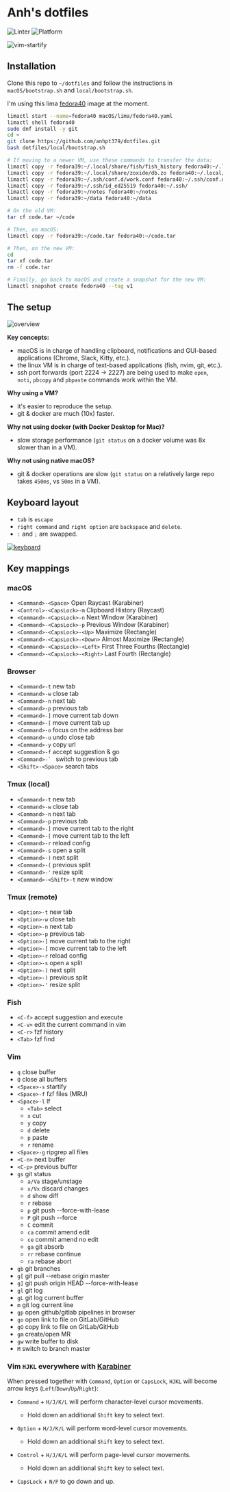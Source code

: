 # Anh's dotfiles

![Linter](https://github.com/anhpt379/dotfiles/workflows/Linter/badge.svg)
![Platform](https://img.shields.io/badge/platform-macos-blue)

![vim-startify](images/screenshots/1.png)

## Installation

Clone this repo to `~/dotfiles` and follow the instructions in
`macOS/bootstrap.sh` and `local/bootstrap.sh`.

I'm using this lima [fedora40](macOS/lima/fedora40.yaml) image at the moment.

```bash
limactl start --name=fedora40 macOS/lima/fedora40.yaml
limactl shell fedora40
sudo dnf install -y git
cd ~
git clone https://github.com/anhpt379/dotfiles.git
bash dotfiles/local/bootstrap.sh

# If moving to a newer VM, use these commands to transfer the data:
limactl copy -r fedora39:~/.local/share/fish/fish_history fedora40:~/.local/share/fish/
limactl copy -r fedora39:~/.local/share/zoxide/db.zo fedora40:~/.local/share/zoxide/db.zo
limactl copy -r fedora39:~/.ssh/conf.d/work.conf fedora40:~/.ssh/conf.d/
limactl copy -r fedora39:~/.ssh/id_ed25519 fedora40:~/.ssh/
limactl copy -r fedora39:~/notes fedora40:~/notes
limactl copy -r fedora39:~/data fedora40:~/data

# On the old VM:
tar cf code.tar ~/code

# Then, on macOS:
limactl copy -r fedora39:~/code.tar fedora40:~/code.tar

# Then, on the new VM:
cd
tar xf code.tar
rm -f code.tar

# Finally, go back to macOS and create a snapshot for the new VM:
limactl snapshot create fedora40 --tag v1
```

## The setup

![overview](images/overview.svg)

**Key concepts:**

- macOS is in charge of handling clipboard, notifications and GUI-based
  applications (Chrome, Slack, Kitty, etc.).
- the linux VM is in charge of text-based applications (fish, nvim, git, etc.).
- ssh port forwards (port 2224 → 2227) are being used to make `open`, `noti`,
  `pbcopy` and `pbpaste` commands work within the VM.

**Why using a VM?**

- it's easier to reproduce the setup.
- git & docker are much (10x) faster.

**Why not using docker (with Docker Desktop for Mac)?**

- slow storage performance (`git status` on a docker volume was 8x slower than in
  a VM).

**Why not using native macOS?**

- git & docker operations are slow (`git status` on a relatively large repo takes
  `450ms`, vs `50ms` in a VM).

## Keyboard layout

- `tab` is `escape`
- `right command` and `right option` are `backspace` and `delete`.
- `:` and `;` are swapped.

[![keyboard](macOS/karabiner/keyboard_layout.png)][1]

[1]:
http://www.keyboard-layout-editor.com/##@_backcolor=%23dbdbdb&name=Apple%20Wireless%20Keyboard&author=Alistair%20Calder&radii=6px%206px%2012px%2012px%20%2F%2F%2018px%2018px%2012px%2012px&css=%2F@import%20url(http%2F:%2F%2F%2F%2Ffonts.googleapis.com%2F%2Fcss%3Ffamily%2F=Varela+Round)%2F%3B%0A%0A%23keyboard-bg%20%7B%20%0A%20%20%20%20background-image%2F:%20linear-gradient(to%20bottom,%20rgba(0,0,0,0.5)%200%25,%20rgba(0,0,0,0)%204%25,%20rgba(255,255,255,0.3)%206%25,%20rgba(0,0,0,0)%2010%25),%20%0A%20%20%20%20%20%20%20%20%20%20%20%20%20%20%20%20%20%20%20%20%20%20linear-gradient(to%20right,%20rgba(0,0,0,0.1)%200%25,%20rgba(0,0,0,0)%20100%25)%20!important%2F%3B%20%0A%7D%0A%0A.keylabel%20%7B%0A%20%20%20%20font-family%2F:%20'volkswagen%2F_serialregular'%2F%3B%0A%7D%0A%0A%2F%2F*%20Strangely,%20%22Volkswagen%20Serial%22%20doesn't%20have%20a%20tilde%20character%20*%2F%2F%0A.varela%20%7B%20%0A%20%20%20%20font-family%2F:%20'Varela%20Round'%2F%3B%20%0A%20%20%20%20display%2F:%20inline-block%2F%3B%20%0A%20%20%20%20font-size%2F:%20inherit%2F%3B%20%0A%20%20%20%20text-rendering%2F:%20auto%2F%3B%20%0A%20%20%20%20-webkit-font-smoothing%2F:%20antialiased%2F%3B%20%0A%20%20%20%20-moz-osx-font-smoothing%2F:%20grayscale%2F%3B%0A%20%20%20%20transform%2F:%20translate(0,%200)%2F%3B%0A%7D%0A.varela-tilde%2F:after%20%7B%20content%2F:%20%22%5C07e%22%2F%3B%20%7D&pcb:false&plate:false%3B&@_y:1.5&t=%23666666&p=CHICKLET&a:5&f:5&fa@:3%3B%3B&=%3Ci%20class%2F=%22varela%20varela-tilde%22%3E%3C%2F%2Fi%3E%0A%60&=!%0A1&=%2F@%0A2&=%23%0A3&=$%0A4&=%25%0A5&=%E2%8C%83%0A6&=%2F&%0A7&=*%0A8&=(%0A9&=)%0A0&_fa@:3&=undefined%3B%3B&=%E2%80%93%0A-&=+%0A%2F=&_g:true&a:4&f:2&w:1.5%3B&=%0A%0A%0Adelete%3B&@_g:false&f:3&w:1.5%3B&=%0Aescape&_a:7&f:5%3B&=Q&=W&=E&=R&=T&=Y&=U&=I&=O&=P&_a:5%3B&=%7B%0A%5B&=%7D%0A%5D&=%7C%0A%5C%3B&@_a:4&f:3&w:1.75%3B&=%0Acontrol&_a:7&f:5%3B&=A&=S&=D&_n:true%3B&=F&=G&_a:5&fa@:0&:1&:0&:0&:0&:0&:0%3B%3B&=%0A%E2%86%90%0A%0A%0A%0A%0AH&_fa@:0&:1&:0&:0&:0&:0&:4%3B%3B&=%0A%E2%86%93%0A%0A%0A%0A%0AJ&=%0A%E2%86%91%0A%0A%0A%0A%0AK&_sm=alps%3B&=%0A%E2%86%92%0A%0A%0A%0A%0AL&_f:5%3B&=%2F%3B%0A%2F:&_f:5%3B&=%22%0A'&_a:4&f:3&w:1.75%3B&=%0A%0A%0Areturn%3B&@_w:2.25%3B&=%0Ashift&_a:7&f:5%3B&=Z&=X&=C&=V&=B&=N&=M&_a:5&fa@:6%3B%3B&=%3C%0A,&=%3E%0A.&_f:5%3B&=%3F%0A%2F%2F&_a:4&f:3&w:2.25%3B&=%0A%0A%0Ashift%3B&@_g:true&f:2&h:1.111%3B&=%0Afn&_fa@:0&:0&:5%3B&h:1.111%3B&=%0A%0A%E2%8C%83%0Acontrol&_g:false&h:1.111%3B&=%0A%0A%E2%8C%A5%0Aoption&_w:1.25&h:1.111%3B&=%0A%0A%E2%8C%98%0Acommand&_a:7&w:5&h:1.111%3B&=&_a:4&fa@:5&:0&:5&:0%3B&w:1.25&h:1.111%3B&=%E2%8C%AB%0Abackspace&_h:1.111%3B&=%E2%8C%A6%0Adelete&_x:1&a:7&f:5&h:0.611%3B&=%E2%86%91%3B&@_y:-0.5&x:11.5&h:0.6111%3B&=%E2%86%90&_h:0.6111%3B&=%E2%86%93&_h:0.6111%3B&=%E2%86%92

## Key mappings

### macOS

- `<Command>-<Space>` Open Raycast (Karabiner)
- `<Control>-<CapsLock>-m` Clipboard History (Raycast)
- `<Command>-<CapsLock>-n` Next Window (Karabiner)
- `<Command>-<CapsLock>-p` Previous Window (Karabiner)
- `<Command>-<CapsLock>-<Up>` Maximize (Rectangle)
- `<Command>-<CapsLock>-<Down>` Almost Maximize (Rectangle)
- `<Command>-<CapsLock>-<Left>` First Three Fourths (Rectangle)
- `<Command>-<CapsLock>-<Right>` Last Fourth (Rectangle)

### Browser

- `<Command>-t` new tab
- `<Command>-w` close tab
- `<Command>-n` next tab
- `<Command>-p` previous tab
- `<Command>-]` move current tab down
- `<Command>-[` move current tab up
- `<Command>-o` focus on the address bar
- `<Command>-u` undo close tab
- `<Command>-y` copy url
- `<Command>-f` accept suggestion & go
- ``<Command>-` `` switch to previous tab
- `<Shift>-<Space>` search tabs

### Tmux (local)

- `<Command>-t` new tab
- `<Command>-w` close tab
- `<Command>-n` next tab
- `<Command>-p` previous tab
- `<Command>-]` move current tab to the right
- `<Command>-[` move current tab to the left
- `<Command>-r` reload config
- `<Command>-s` open a split
- `<Command>-)` next split
- `<Command>-(` previous split
- `<Command>-'` resize split
- `<Command>-<Shift>-t` new window

### Tmux (remote)

- `<Option>-t` new tab
- `<Option>-w` close tab
- `<Option>-n` next tab
- `<Option>-p` previous tab
- `<Option>-]` move current tab to the right
- `<Option>-[` move current tab to the left
- `<Option>-r` reload config
- `<Option>-s` open a split
- `<Option>-)` next split
- `<Option>-)` previous split
- `<Option>-'` resize split

### Fish

- `<C-f>` accept suggestion and execute
- `<C-v>` edit the current command in vim
- `<C-r>` fzf history
- `<Tab>` fzf find

### Vim

- `q` close buffer
- `Q` close all buffers
- `<Space>-s` startify
- `<Space>-f` fzf files (MRU)
- `<Space>-l` lf
  - `<Tab>` select
  - `x` cut
  - `y` copy
  - `d` delete
  - `p` paste
  - `r` rename
- `<Space>-g` ripgrep all files
- `<C-n>` next buffer
- `<C-p>` previous buffer
- `gs` git status
  - `a/Va` stage/unstage
  - `x/Vx` discard changes
  - `d` show diff
  - `r` rebase
  - `p` git push --force-with-lease
  - `P` git push --force
  - `C` commit
  - `ca` commit amend edit
  - `ce` commit amend no edit
  - `ga` git absorb
  - `rr` rebase continue
  - `ra` rebase abort
- `gb` git branches
- `g[` git pull --rebase origin master
- `g]` git push origin HEAD --force-with-lease
- `gl` git log
- `gL` git log current buffer
- `m` git log current line
- `gp` open github/gitlab pipelines in browser
- `go` open link to file on GitLab/GitHub
- `gO` copy link to file on GitLab/GitHub
- `gm` create/open MR
- `gw` write buffer to disk
- `M` switch to branch master

### Vim `HJKL` everywhere with [Karabiner](macOS/karabiner/.config/karabiner/karabiner.json)

When pressed together with `Command`, `Option` or `CapsLock`, `HJKL` will
become arrow keys (`Left`/`Down`/`Up`/`Right`):

- `Command` + `H/J/K/L` will perform character-level cursor movements.
  - Hold down an additional `Shift` key to select text.

- `Option` + `H/J/K/L` will perform word-level cursor movements.
  - Hold down an additional `Shift` key to select text.

- `Control` + `H/J/K/L` will perform page-level cursor movements.
  - Hold down an additional `Shift` key to select text.

- `CapsLock` + `N/P` to go down and up.
